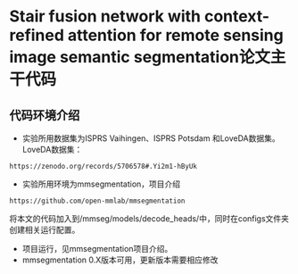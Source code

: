 # Stair fusion network with context-refined attention for remote sensing image semantic segmentation论文主干代码

## 代码环境介绍
- 实验所用数据集为ISPRS Vaihingen、ISPRS Potsdam 和LoveDA数据集。
LoveDA数据集：
```
https://zenodo.org/records/5706578#.Yi2m1-hByUk
```
- 实验所用环境为mmsegmentation，项目介绍
```
https://github.com/open-mmlab/mmsegmentation
```
将本文的代码加入到/mmseg/models/decode_heads/中，同时在configs文件夹创建相关运行配置。

- 项目运行，见mmsegmentation项目介绍。
- mmsegmentation 0.X版本可用，更新版本需要相应修改